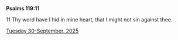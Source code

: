 **Psalms 119:11**

11 Thy word have I hid in mine heart, that I might not sin against thee.

[Tuesday 30-September, 2025](https://getbible.life/kjv/Psalms/119/11)
